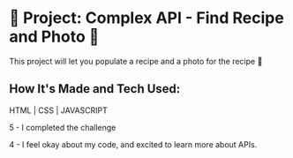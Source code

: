 # 🍴 Project: Complex API - Find Recipe and Photo 🍗

This project will let you populate a recipe and a photo for the recipe 🥄



## How It's Made and Tech Used: 
HTML | CSS | JAVASCRIPT 

5 - I completed the challenge

4 - I feel okay about my code, and excited to learn more about APIs. 
